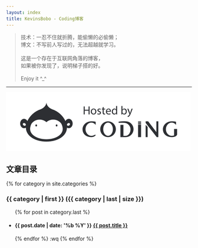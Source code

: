 ```yaml
---
layout: index
title: KevinsBobo - Coding博客
---
```


> 技术：一忍不住就折腾，能偷懒的必偷懒；<br>博文：不写前人写过的，无法超越就学习。<br><br>这是一个存在于互联网角落的博客，<br>如果被你发现了，说明梯子搭的好。<br><br>Enjoy it ^_^

---

<img src = "assets/img/9348be98ed46c1cd972743184b76fe73.png" />

## 文章目录

{% for category in site.categories %}
<h3>{{ category | first }} ({{ category | last | size }})</h3>
<ul>
{% for post in category.last %}
<li><h4>{{ post.date | date: '%b %Y' }} <a href="{{ post.url }}">{{ post.title }}</a></h4></li>
{% endfor %}
:wq
{% endfor %}


